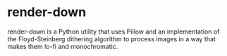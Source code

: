# render-down

render-down is a Python utility that uses Pillow and an implementation of the Floyd-Steinberg dithering algorithm to process images in a way that makes them lo-fi and monochromatic.
